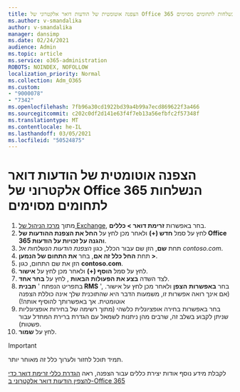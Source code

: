 ```yaml
---
title: הצפנה אוטומטית של הודעות דואר אלקטרוני של Office 365 הנשלחות לתחומים מסוימים
ms.author: v-smandalika
author: v-smandalika
manager: dansimp
ms.date: 02/24/2021
audience: Admin
ms.topic: article
ms.service: o365-administration
ROBOTS: NOINDEX, NOFOLLOW
localization_priority: Normal
ms.collection: Adm_O365
ms.custom:
- "9000078"
- "7342"
ms.openlocfilehash: 7fb96a30cd1922bd39a4b99a7ecd869622f3a466
ms.sourcegitcommit: c202c0df2d141e63f4f7eb13a56efbfc2f57348f
ms.translationtype: MT
ms.contentlocale: he-IL
ms.lasthandoff: 03/05/2021
ms.locfileid: "50524875"
---
```

# <a name="automatically-encrypt-office-365-email-messages-sent-to-certain-domains"></a>הצפנה אוטומטית של הודעות דואר אלקטרוני של Office 365 הנשלחות לתחומים מסוימים

1. מתוך [מרכז הניהול של Exchange](https://outlook.office365.com/ecp/), בחר באפשרות **זרימת דואר > כללים**. 
2. לחץ על סמל **חדש (+)** ולאחר מכן לחץ על **החל את הצפנת ההודעות של Office 365 והגנה על זכויות על הודעות**.
3. תחת **שם**, הזן שם עבור הכלל, כגון *הצפנת הודעות הנשלחות אל contoso.com*.
4. תחת **החל כלל זה אם**, בחר **את התחום של הנמען >**. 
5. הזן את שם התחום, כגון **contoso.com**.
6. לחץ על סמל **הוסף (+)** ולאחר מכן לחץ על **אישור**.
7. לצד השדה **בצע את הפעולות הבאות** , לחץ על **בחר אחד**. 
8. בתפריט הנפתח ' **תבנית RMS** ', בחר **באפשרות** **הצפן** ולאחר מכן לחץ על אישור. (אם אינך רואה אפשרות זו, משמעות הדבר היא שהתוכנית שלך אינה כוללת הצפנה אוטומטית. אך באפשרותך להוסיף אותה!)
9. בחר באפשרות בחירה אופציונלית כלשהי (מתוך רשימה של בחירות אופציונליות שניתן לקבוע בשלב זה, שרבים מהן ניתנות לשמאל עם הגדרת ברירת המחדל עבור פשטות).
10. לחץ על **שמור**.

> [!IMPORTANT]
> תמיד תוכל לחזור ולערוך כלל זה מאוחר יותר.

לקבלת מידע נוסף אודות יצירת כללים עבור הצפנה, ראה [הגדרת כללי זרימת דואר כדי להצפין הודעות דואר אלקטרוני ב-Office 365](https://docs.microsoft.com/microsoft-365/compliance/define-mail-flow-rules-to-encrypt-email)
